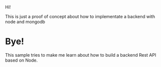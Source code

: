 Hi!

This is just a proof of concept about how to implementate a backend with node and mongodb

Bye!
=======
This sample tries to make me learn about how to build a backend Rest API based on Node.  

